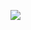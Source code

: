 <a href="https://codeclimate.com/github/rails/rails"><img src="https://codeclimate.com/github/rails/rails/badges/gpa.svg" /></a>
